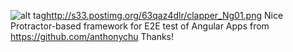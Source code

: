 ﻿![alt tag](http://url/to/img.png)http://s33.postimg.org/63qaz4dlr/clapper_Ng01.png
Nice Protractor-based framework for E2E test of Angular Apps from https://github.com/anthonychu
Thanks!